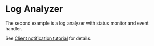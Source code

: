 # Log Analyzer

The second example is a log analyzer with status monitor and event handler.

See [Client notification tutorial](http://puzzleflow.github.io/tochtli/tutorials/client-notification.html) for details.